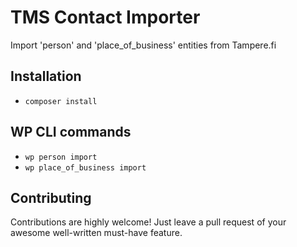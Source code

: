 # TMS Contact Importer

Import 'person' and 'place_of_business' entities from Tampere.fi

## Installation

* `composer install`

## WP CLI commands

* `wp person import`
* `wp place_of_business import`

## Contributing

Contributions are highly welcome! Just leave a pull request of your awesome well-written must-have feature.
